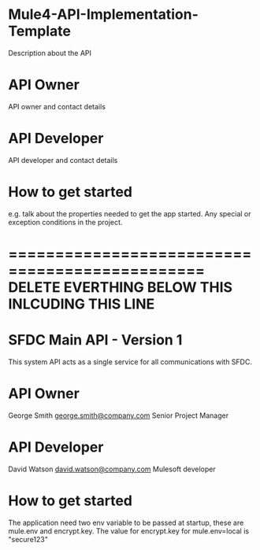 # Mule4-API-Implementation-Template<Rename to actual API name>
Description about the API

# API Owner
API owner and contact details

# API Developer
API developer and contact details

# How to get started
e.g. talk about the properties needed to get the app started. Any special or exception conditions in the project.

===============================================
DELETE EVERTHING BELOW THIS INLCUDING THIS LINE
===============================================

# SFDC Main API - Version 1
This system API acts as a single service for all communications with SFDC.

# API Owner
George Smith 
george.smith@company.com
Senior Project Manager

# API Developer
David Watson
david.watson@company.com
Mulesoft developer

# How to get started
The application need two env variable to be passed at startup, these are mule.env and encrypt.key.
The value for encrypt.key for mule.env=local is "secure123"
